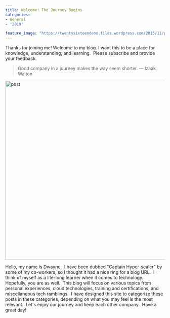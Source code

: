 ```yaml
---
title: Welcome! The Journey Begins
categories:
- General
- '2019'

feature_image: "https://twentysixteendemo.files.wordpress.com/2015/11/post.png"
---
```


<p>Thanks for joining me! Welcome to my blog. I want this to be a place for knowledge, understanding, and learning.&nbsp; Please subscribe and provide your feedback.</p>
<blockquote>
<p>Good company in a journey makes the way seem shorter. — Izaak Walton</p>
</blockquote>
<p><img class="size-full wp-image-7" src="https://twentysixteendemo.files.wordpress.com/2015/11/post.png" alt="post" width="1000" height="563"></p>
<p>Hello, my name is Dwayne.&nbsp; I have been dubbed "Captain Hyper-scaler" by some of my co-workers, so I thought it had a nice ring for a blog URL.&nbsp; I think of myself as a life-long learner when it comes to technology.&nbsp; Hopefully, you are as well.&nbsp; This blog will focus on various topics from personal experiences, cloud technologies, training and certifications, and miscellaneous tech ramblings.&nbsp; I have designed this site to categorize these posts in these categories, depending on what you may feel is the most relevant.&nbsp; Let's enjoy our journey and keep each other company.&nbsp; Have a great day!</p>

<!-- wp:paragraph -->
<p></p>
<!-- /wp:paragraph -->